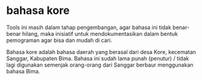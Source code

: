 # bahasa kore
Tools ini masih dalam tahap pengembangan, agar bahasa ini tidak benar-benar hilang, maka inisiatif untuk mendokumentasikan dalam bentuk pemograman agar bisa dan mudah di cari.

Bahasa kore adalah bahasa daerah yang berasal dari desa Kore, kecematan Sanggar, Kabupaten Bima.
Bahasa ini sudah lama punah (penutur) / tidak lagi digunakan semenjak orang-orang dari Sanggar berbaur menggunakan bahasa Bima.
